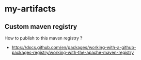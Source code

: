 # my-artifacts

## Custom maven registry

How to publish to this maven registry ?
- https://docs.github.com/en/packages/working-with-a-github-packages-registry/working-with-the-apache-maven-registry
